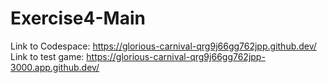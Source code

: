 # Exercise4-Main
Link to Codespace: https://glorious-carnival-qrg9j66gg762jpp.github.dev/
Link to test game: https://glorious-carnival-qrg9j66gg762jpp-3000.app.github.dev/
